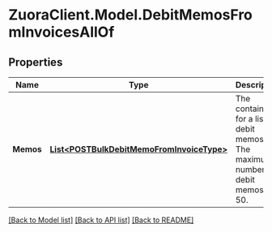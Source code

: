 # ZuoraClient.Model.DebitMemosFromInvoicesAllOf

## Properties

Name | Type | Description | Notes
------------ | ------------- | ------------- | -------------
**Memos** | [**List&lt;POSTBulkDebitMemoFromInvoiceType&gt;**](POSTBulkDebitMemoFromInvoiceType.md) | The container for a list of debit memos. The maximum number of debit memos is 50.  | [optional] 

[[Back to Model list]](../README.md#documentation-for-models) [[Back to API list]](../README.md#documentation-for-api-endpoints) [[Back to README]](../README.md)

